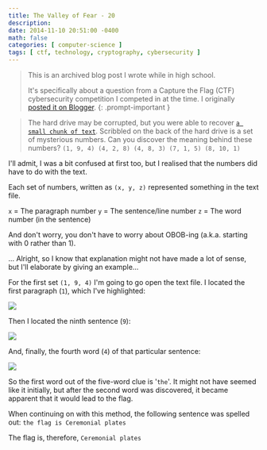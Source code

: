 ```yaml
---
title: The Valley of Fear - 20
description: 
date: 2014-11-10 20:51:00 -0400
math: false
categories: [ computer-science ]
tags: [ ctf, technology, cryptography, cybersecurity ]
---
```

> This is an archived blog post I wrote while in high school.
> 
> It's specifically about a question from a Capture the Flag (CTF) cybersecurity competition I competed in at the time. I originally [posted it on Blogger](https://lynkos420.blogspot.com/2014/11/the-valley-of-fear-20.html).
{: .prompt-important }

> The hard drive may be corrupted, but you were able to recover [`a small chunk of text`](). Scribbled on the back of the hard drive is a set of mysterious numbers. Can you discover the meaning behind these numbers? `(1, 9, 4) (4, 2, 8) (4, 8, 3) (7, 1, 5) (8, 10, 1)`

I'll admit, I was a bit confused at first too, but I realised that the numbers did have to do with the text.

Each set of numbers, written as `(x, y, z)` represented something in the text file.

`x` = The paragraph number
`y` = The sentence/line number
`z` = The word number (in the sentence)

And don't worry, you don't have to worry about OBOB-ing (a.k.a. starting with 0 rather than 1).

... Alright, so I know that explanation might not have made a lot of sense, but I'll elaborate by giving an example...

For the first set `(1, 9, 4)` I'm going to go open the text file. I located the first paragraph (`1`), which I've highlighted:

![](https://blogger.googleusercontent.com/img/b/R29vZ2xl/AVvXsEh0TOz19AmR6re_QwPLbPycpKgA5qjoYm7C9vw3LqVwlAM-27jiF4Wko13pBltEJSxs7-5b4BIn3WsrYZW2hkK2uI5p271in6GjUrHtkwESSy6Nc85BBirlz2TozROInFJryG_xU9kfIx0/s1600/imageedit__4483272451.png)

Then I located the ninth sentence (`9`):

![](https://blogger.googleusercontent.com/img/b/R29vZ2xl/AVvXsEgympVI2QDefliJr_10Qgk-R4L1ho3DqwVOoML8kcKzlTRLVvJgKlaA__DNmO5ekcIT7u9Lat3fEyKu5DUMcDueUgCFfI5-mi2w-0TcKgIikmjP8zftX6KdKPK3F1F7jAp2XQbLtfvQ9fs/s1600/imageedit__3440345622.png)

And, finally, the fourth word (`4`) of that particular sentence:

![](https://blogger.googleusercontent.com/img/b/R29vZ2xl/AVvXsEh804yFLGH9RwidEZ8rQQiWxeh_kJ1k_u1aPfDjANoolhPrYo_fBDooI2HC2a3Qv92_hfoN6E5JTKsxB8_i1GRClqRu0sxHj5-avCGmBe-2yox0cdJ1tmpTflsON0APM90nQJd80dgYT1A/s1600/imageedit__2464429732.png)

So the first word out of the five-word clue is '`the`'. It might not have seemed like it initially, but after the second word was discovered, it became apparent that it would lead to the flag.

When continuing on with this method, the following sentence was spelled out: `the flag is Ceremonial plates`

The flag is, therefore, `Ceremonial plates` 